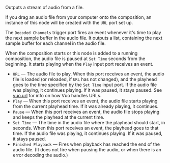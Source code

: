 Outputs a stream of audio from a file. 

If you drag an audio file from your computer onto the composition, an instance of this node will be created with the `URL` port set up.

The `Decoded Channels` trigger port fires an event whenever it's time to play the next sample buffer in the audio file.  It outputs a list, containing the next sample buffer for each channel in the audio file.

When the composition starts or this node is added to a running composition, the audio file is paused at `Set Time` seconds from the beginning. It starts playing when the `Play` input port receives an event.

   - `URL` — The audio file to play. When this port receives an event, the audio file is loaded (or reloaded, if `URL` has not changed), and the playhead goes to the time specified by the `Set Time` input port. If the audio file was playing, it continues playing. If it was paused, it stays paused.  See [vuo.url](vuo-nodeset://vuo.url) for info on how Vuo handles URLs.
   - `Play` — When this port receives an event, the audio file starts playing from the current playhead time. If it was already playing, it continues.
   - `Pause` — When this port receives an event, the audio file stops playing and keeps the playhead at the current time.
   - `Set Time` — The time in the audio file where the playhead should start, in seconds. When this port receives an event, the playhead goes to that time. If the audio file was playing, it continues playing. If it was paused, it stays paused.
   - `Finished Playback` — Fires when playback has reached the end of the audio file.  (It does not fire when pausing the audio, or when there is an error decoding the audio.)
